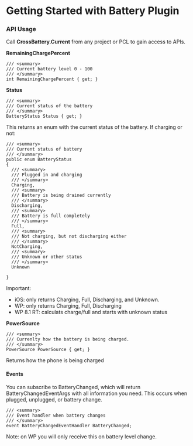# Getting Started with Battery Plugin



### API Usage

Call **CrossBattery.Current** from any project or PCL to gain access to APIs.


**RemainingChargePercent**
```
/// <summary>
/// Current battery level 0 - 100
/// </summary>
int RemainingChargePercent { get; }
```

**Status**
```
/// <summary>
/// Current status of the battery
/// </summary>
BatteryStatus Status { get; }
```

This returns an enum with the current status of the battery. If charging or not:

```
/// <summary>
/// Current status of battery
/// </summary>
public enum BatteryStatus
{
  /// <summary>
  /// Plugged in and charging
  /// </summary>
  Charging,
  /// <summary>
  /// Battery is being drained currently
  /// </summary>
  Discharging,
  /// <summary>
  /// Battery is full completely
  /// </summary>
  Full,
  /// <summary>
  /// Not charging, but not discharging either
  /// </summary>
  NotCharging,
  /// <summary>
  /// Unknown or other status
  /// </summary>
  Unknown

}
```

Important:
* iOS: only returns Charging, Full, Discharging, and Unknown.
* WP: only returns Charging, Full, Discharging
* WP 8.1 RT: calculats charge/full and starts with unknown status


**PowerSource**
```
/// <summary>
/// Currenlty how the battery is being charged.
/// </summary>
PowerSource PowerSource { get; }
```

Returns how the phone is being charged

#### Events

You can subscribe to BatteryChanged, which will return BatteryChangedEventArgs with all information you need.
This occurs when plugged, unplugged, or battery change.

```
/// <summary>
/// Event handler when battery changes
/// </summary>
event BatteryChangedEventHandler BatteryChanged;
```

Note: on WP you will only receive this on battery level change.